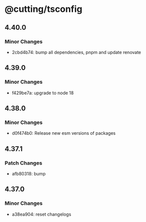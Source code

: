# @cutting/tsconfig

## 4.40.0

### Minor Changes

- 2cbd4b74: bump all dependencies, pnpm and update renovate

## 4.39.0

### Minor Changes

- f429be7a: upgrade to node 18

## 4.38.0

### Minor Changes

- d0f474b0: Release new esm versions of packages

## 4.37.1

### Patch Changes

- afb80318: bump

## 4.37.0

### Minor Changes

- a38ea904: reset changelogs
